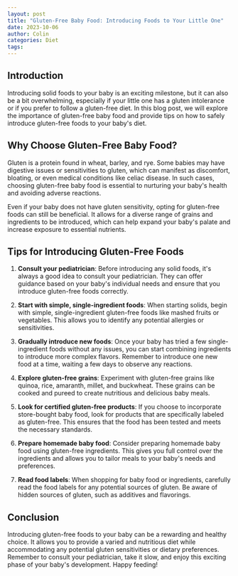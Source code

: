 ```yaml
---
layout: post
title: "Gluten-Free Baby Food: Introducing Foods to Your Little One"
date: 2023-10-06
author: Colin
categories: Diet
tags: 
---
```


## Introduction

Introducing solid foods to your baby is an exciting milestone, but it can also be a bit overwhelming, especially if your little one has a gluten intolerance or if you prefer to follow a gluten-free diet. In this blog post, we will explore the importance of gluten-free baby food and provide tips on how to safely introduce gluten-free foods to your baby's diet.

## Why Choose Gluten-Free Baby Food?

Gluten is a protein found in wheat, barley, and rye. Some babies may have digestive issues or sensitivities to gluten, which can manifest as discomfort, bloating, or even medical conditions like celiac disease. In such cases, choosing gluten-free baby food is essential to nurturing your baby's health and avoiding adverse reactions.

Even if your baby does not have gluten sensitivity, opting for gluten-free foods can still be beneficial. It allows for a diverse range of grains and ingredients to be introduced, which can help expand your baby's palate and increase exposure to essential nutrients.

## Tips for Introducing Gluten-Free Foods

1. **Consult your pediatrician**: Before introducing any solid foods, it's always a good idea to consult your pediatrician. They can offer guidance based on your baby's individual needs and ensure that you introduce gluten-free foods correctly.

2. **Start with simple, single-ingredient foods**: When starting solids, begin with simple, single-ingredient gluten-free foods like mashed fruits or vegetables. This allows you to identify any potential allergies or sensitivities.

3. **Gradually introduce new foods**: Once your baby has tried a few single-ingredient foods without any issues, you can start combining ingredients to introduce more complex flavors. Remember to introduce one new food at a time, waiting a few days to observe any reactions.

4. **Explore gluten-free grains**: Experiment with gluten-free grains like quinoa, rice, amaranth, millet, and buckwheat. These grains can be cooked and pureed to create nutritious and delicious baby meals.

5. **Look for certified gluten-free products**: If you choose to incorporate store-bought baby food, look for products that are specifically labeled as gluten-free. This ensures that the food has been tested and meets the necessary standards.

6. **Prepare homemade baby food**: Consider preparing homemade baby food using gluten-free ingredients. This gives you full control over the ingredients and allows you to tailor meals to your baby's needs and preferences.

7. **Read food labels**: When shopping for baby food or ingredients, carefully read the food labels for any potential sources of gluten. Be aware of hidden sources of gluten, such as additives and flavorings.

## Conclusion

Introducing gluten-free foods to your baby can be a rewarding and healthy choice. It allows you to provide a varied and nutritious diet while accommodating any potential gluten sensitivities or dietary preferences. Remember to consult your pediatrician, take it slow, and enjoy this exciting phase of your baby's development. Happy feeding!